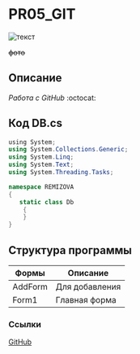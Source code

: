 # PR05_GIT

![текст](https://s3.envato.com/files/74240297/preview_image.jpg "Подсказка")

~~фото~~

## Описание
_Работа с GitHub_ :octocat:

## Код DB.cs
```csharp 
﻿using System;
using System.Collections.Generic;
using System.Linq;
using System.Text;
using System.Threading.Tasks;

namespace REMIZOVA
{
   static class Db
    {
    }
}
```

## Структура программы
|Формы|Описание|
|-----|--------|
|AddForm|Для добавления|
|Form1|Главная форма|

### Ссылки
[GitHub](https://github.com/SvetlanaRemizova110/REMIZOVA_PR05_GIT)

